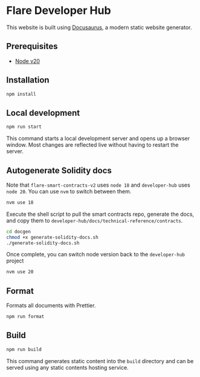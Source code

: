 # Flare Developer Hub

This website is built using [Docusaurus](https://docusaurus.io/), a modern static website generator.

## Prerequisites

- [Node v20](https://nodejs.org/en/)

## Installation

```bash
npm install
```

## Local development

```bash
npm run start
```

This command starts a local development server and opens up a browser window. Most changes are reflected live without having to restart the server.

## Autogenerate Solidity docs

Note that `flare-smart-contracts-v2` uses `node 18` and `developer-hub` uses `node 20`. You can use `nvm` to switch between them.

```bash
nvm use 18
```

Execute the shell script to pull the smart contracts repo, generate the docs, and copy them to `developer-hub/docs/technical-reference/contracts`.

```bash
cd docgen
chmod +x generate-solidity-docs.sh
./generate-solidity-docs.sh
```

Once complete, you can switch node version back to the `developer-hub` project

```bash
nvm use 20
```

## Format

Formats all documents with Prettier.

```bash
npm run format
```

## Build

```bash
npm run build
```

This command generates static content into the `build` directory and can be served using any static contents hosting service.
